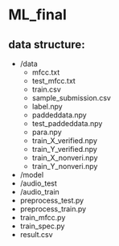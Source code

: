 # ML_final
## data structure:

- /data
  - mfcc.txt
  - test_mfcc.txt
  - train.csv
  - sample_submission.csv
  - label.npy
  - paddeddata.npy
  - test_paddeddata.npy
  - para.npy
  - train_X_verified.npy
  - train_Y_verified.npy
  - train_X_nonveri.npy
  - train_Y_nonveri.npy
- /model
- /audio_test
- /audio_train
- preprocess_test.py
- preprocess_train.py
- train_mfcc.py
- train_spec.py
- result.csv
